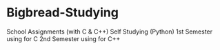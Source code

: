 # Bigbread-Studying
School Assignments (with C & C++)
Self Studying (Python)
1st Semester using for C
2nd Semester using for C++
